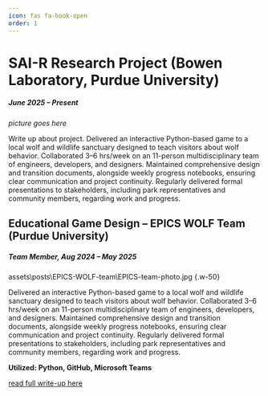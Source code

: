 ```yaml
---
icon: fas fa-book-open
order: 1
---
```


# SAI-R Research Project (Bowen Laboratory, Purdue University)
##### *June 2025 – Present*

*picture goes here*

Write up about project. Delivered an interactive Python-based game to a local wolf and wildlife sanctuary designed to teach visitors about wolf behavior. Collaborated 3–6 hrs/week on an 11-person multidisciplinary team of engineers, developers, and designers. Maintained comprehensive design and transition documents, alongside weekly progress notebooks, ensuring clear communication and project continuity. Regularly delivered formal presentations to stakeholders, including park representatives and community members, regarding work and progress.


## Educational Game Design – EPICS WOLF Team (Purdue University)
##### *Team Member, Aug 2024 – May 2025*

assets\posts\EPICS-WOLF-team\EPICS-team-photo.jpg {.w-50}

Delivered an interactive Python-based game to a local wolf and wildlife sanctuary designed to teach visitors about wolf behavior. Collaborated 3–6 hrs/week on an 11-person multidisciplinary team of engineers, developers, and designers. Maintained comprehensive design and transition documents, alongside weekly progress notebooks, ensuring clear communication and project continuity. Regularly delivered formal presentations to stakeholders, including park representatives and community members, regarding work and progress.

**Utilized: Python, GitHub, Microsoft Teams**

[read full write-up here](/posts/EPICS-WOLF-team/)